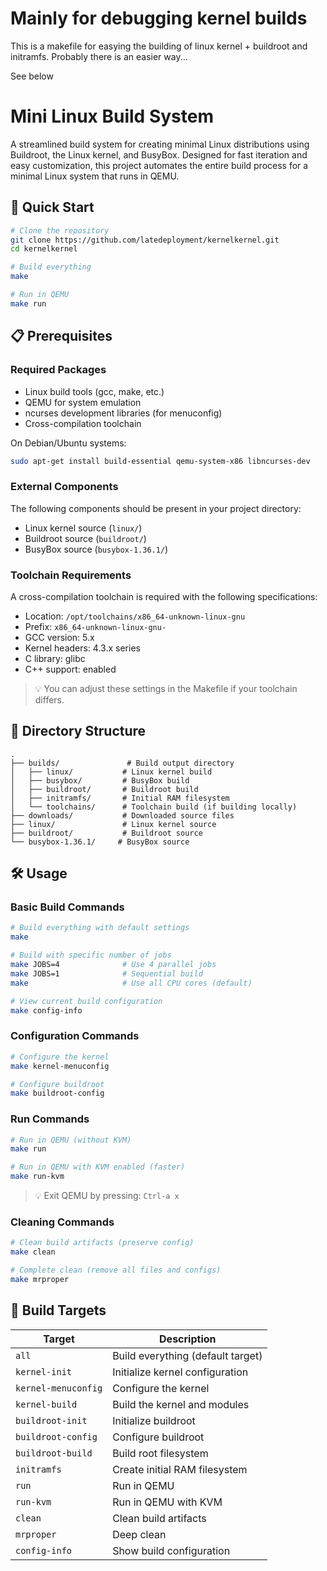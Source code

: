 # Mainly for debugging kernel builds 

This is a makefile for easying the building of linux kernel + buildroot and initramfs. 
Probably there is an easier way... 

See below


# Mini Linux Build System
A streamlined build system for creating minimal Linux distributions using Buildroot, the Linux kernel, and BusyBox. Designed for fast iteration and easy customization, this project automates the entire build process for a minimal Linux system that runs in QEMU.

## 🚀 Quick Start

```bash
# Clone the repository
git clone https://github.com/latedeployment/kernelkernel.git
cd kernelkernel

# Build everything
make

# Run in QEMU
make run
```

## 📋 Prerequisites

### Required Packages

- Linux build tools (gcc, make, etc.)
- QEMU for system emulation
- ncurses development libraries (for menuconfig)
- Cross-compilation toolchain

On Debian/Ubuntu systems:
```bash
sudo apt-get install build-essential qemu-system-x86 libncurses-dev
```

### External Components

The following components should be present in your project directory:

- Linux kernel source (`linux/`)
- Buildroot source (`buildroot/`)
- BusyBox source (`busybox-1.36.1/`)

### Toolchain Requirements

A cross-compilation toolchain is required with the following specifications:
- Location: `/opt/toolchains/x86_64-unknown-linux-gnu`
- Prefix: `x86_64-unknown-linux-gnu-`
- GCC version: 5.x
- Kernel headers: 4.3.x series
- C library: glibc
- C++ support: enabled

> 💡 You can adjust these settings in the Makefile if your toolchain differs.

## 📁 Directory Structure

```
.
├── builds/               # Build output directory
│   ├── linux/           # Linux kernel build
│   ├── busybox/         # BusyBox build
│   ├── buildroot/       # Buildroot build
│   ├── initramfs/       # Initial RAM filesystem
│   └── toolchains/      # Toolchain build (if building locally)
├── downloads/           # Downloaded source files
├── linux/               # Linux kernel source
├── buildroot/           # Buildroot source
└── busybox-1.36.1/     # BusyBox source
```

## 🛠️ Usage

### Basic Build Commands

```bash
# Build everything with default settings
make

# Build with specific number of jobs
make JOBS=4              # Use 4 parallel jobs
make JOBS=1              # Sequential build
make                     # Use all CPU cores (default)

# View current build configuration
make config-info
```

### Configuration Commands

```bash
# Configure the kernel
make kernel-menuconfig

# Configure buildroot
make buildroot-config
```

### Run Commands

```bash
# Run in QEMU (without KVM)
make run

# Run in QEMU with KVM enabled (faster)
make run-kvm
```

> 💡 Exit QEMU by pressing: `Ctrl-a x`

### Cleaning Commands

```bash
# Clean build artifacts (preserve config)
make clean

# Complete clean (remove all files and configs)
make mrproper
```

## 🎯 Build Targets

| Target | Description |
|--------|-------------|
| `all` | Build everything (default target) |
| `kernel-init` | Initialize kernel configuration |
| `kernel-menuconfig` | Configure the kernel |
| `kernel-build` | Build the kernel and modules |
| `buildroot-init` | Initialize buildroot |
| `buildroot-config` | Configure buildroot |
| `buildroot-build` | Build root filesystem |
| `initramfs` | Create initial RAM filesystem |
| `run` | Run in QEMU |
| `run-kvm` | Run in QEMU with KVM |
| `clean` | Clean build artifacts |
| `mrproper` | Deep clean |
| `config-info` | Show build configuration |


